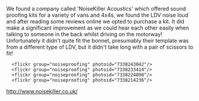 We found a company called 'NoiseKiller Acoustics' which offered sound proofing kits for a variety of vans and 4x4s, we found the LDV noise loud and after reading some reviews online we opted to purchase a kit. It did make a significant improvement as we could hear each other easily when talking to someone in the back whilst driving on the motorway! Unfortunately it didn't quite fit the bonnet, presumably their template was from a different type of LDV, but it didn't take long with a pair of scissors to fit!

      <flickr group="noiseproofing" photoid="7338243042"/>
      <flickr group="noiseproofing" photoid="7338233414"/>
      <flickr group="noiseproofing" photoid="7338224898"/>
      <flickr group="noiseproofing" photoid="7338214236"/>
  <url description="Noise Killer Accoustics Van Sound Proofing Kits" title="Noise Killer Accoustics Van Sound Proofing Kits">http://www.noisekiller.co.uk/</url>